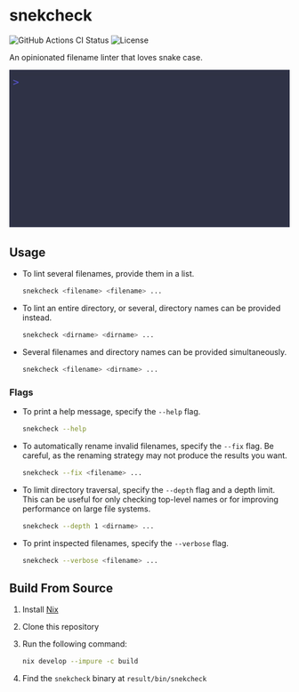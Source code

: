 # snekcheck

<!-- markdownlint-disable MD013 -->
![GitHub Actions CI Status](https://img.shields.io/github/actions/workflow/status/jtrrll/snekcheck/ci.yaml?branch=main&logo=github&label=CI)
![License](https://img.shields.io/github/license/jtrrll/snekcheck?label=License)
<!-- markdownlint-enable MD013 -->

An opinionated filename linter that loves snake case.

![Demo](./demo.gif)

## Usage

- To lint several filenames, provide them in a list.

   <!-- markdownlint-disable MD013 -->
   ```sh
   snekcheck <filename> <filename> ...
   ```
   <!-- markdownlint-enable MD013 -->

- To lint an entire directory, or several, directory names can be provided instead.

   <!-- markdownlint-disable MD013 -->
   ```sh
   snekcheck <dirname> <dirname> ...
   ```
   <!-- markdownlint-enable MD013 -->

- Several filenames and directory names can be provided simultaneously.

   <!-- markdownlint-disable MD013 -->
   ```sh
   snekcheck <filename> <dirname> ...
   ```
   <!-- markdownlint-enable MD013 -->

### Flags

- To print a help message, specify the `--help` flag.

   <!-- markdownlint-disable MD013 -->
   ```sh
   snekcheck --help
   ```
   <!-- markdownlint-enable MD013 -->

- To automatically rename invalid filenames, specify the `--fix` flag.
Be careful, as the renaming strategy may not produce the results you want.

   <!-- markdownlint-disable MD013 -->
   ```sh
   snekcheck --fix <filename> ...
   ```
   <!-- markdownlint-enable MD013 -->

- To limit directory traversal, specify the `--depth` flag and a depth limit.
This can be useful for only checking top-level names or
for improving performance on large file systems.

   <!-- markdownlint-disable MD013 -->
   ```sh
   snekcheck --depth 1 <dirname> ...
   ```
   <!-- markdownlint-enable MD013 -->

- To print inspected filenames, specify the `--verbose` flag.

   <!-- markdownlint-disable MD013 -->
   ```sh
   snekcheck --verbose <filename> ...
   ```
   <!-- markdownlint-enable MD013 -->

## Build From Source

1. Install [Nix](https://zero-to-nix.com/start/install/)
2. Clone this repository
3. Run the following command:

   <!-- markdownlint-disable MD013 -->
   ```sh
   nix develop --impure -c build
   ```
   <!-- markdownlint-enable MD013 -->

4. Find the `snekcheck` binary at `result/bin/snekcheck`
